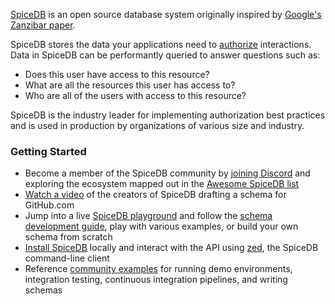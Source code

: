 [SpiceDB] is an open source database system originally inspired by [Google's Zanzibar paper].

[SpiceDB]: https://github.com/authzed/spicedb
[Google's Zanzibar paper]: https://authzed.com/blog/what-is-zanzibar/

SpiceDB stores the data your applications need to [authorize] interactions.
Data in SpiceDB can be performantly queried to answer questions such as:

- Does this user have access to this resource?
- What are all the resources this user has access to?
- Who are all of the users with access to this resource?

SpiceDB is the industry leader for implementing authorization best practices and is used in production by organizations of various size and industry.

[authorize]: https://docs.authzed.com/reference/glossary#authorization

### Getting Started

- Become a member of the SpiceDB community by [joining Discord] and exploring the ecosystem mapped out in the [Awesome SpiceDB list]
- [Watch a video] of the creators of SpiceDB drafting a schema for GitHub.com
- Jump into a live [SpiceDB playground] and follow the [schema development guide], play with various examples, or build your own schema from scratch
- [Install SpiceDB] locally and interact with the API using [zed], the SpiceDB command-line client
- Reference [community examples] for running demo environments, integration testing, continuous integration pipelines, and writing schemas

[joining Discord]: https://authzed.com/discord
[Awesome SpiceDB list]: https://github.com/authzed/awesome-spicedb
[Watch a video]: https://www.youtube.com/watch?v=x3-B9-ICj0w
[SpiceDB playground]: https://play.authzed.com
[schema development guide]: https://docs.authzed.com/guides/schema
[Install SpiceDB]: https://docs.authzed.com/spicedb/installing
[zed]: https://github.com/authzed/zed
[community examples]:  https://github.com/authzed/examples
